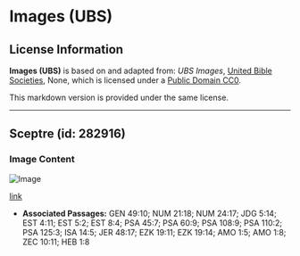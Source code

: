# Images (UBS)

## License Information

**Images (UBS)** is based on and adapted from: _UBS Images_, [United Bible Societies](https://unitedbiblesocieties.org/), None, which is licensed under a [Public Domain CC0](https://creativecommons.org/public-domain/cc0/).

This markdown version is provided under the same license.



--------------------------------

## Sceptre (id: 282916)

### Image Content

![Image](https://cdn.aquifer.bible/aquifer-content/resources/Media/WEB-0364_scepter.jpg)

[link](https://cdn.aquifer.bible/aquifer-content/resources/Media/WEB-0364_scepter.jpg)

* **Associated Passages:** GEN 49:10; NUM 21:18; NUM 24:17; JDG 5:14; EST 4:11; EST 5:2; EST 8:4; PSA 45:7; PSA 60:9; PSA 108:9; PSA 110:2; PSA 125:3; ISA 14:5; JER 48:17; EZK 19:11; EZK 19:14; AMO 1:5; AMO 1:8; ZEC 10:11; HEB 1:8

